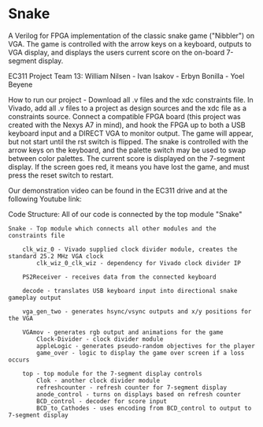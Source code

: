 # Snake
A Verilog for FPGA implementation of the classic snake game ("Nibbler") on VGA. The game is controlled with the arrow keys on a keyboard, outputs to VGA display, and displays the users current score on the on-board 7-segment display.

EC311 Project Team 13:
William Nilsen - 
Ivan Isakov - 
Erbyn Bonilla - 
Yoel Beyene

How to run our project - Download all .v files and the xdc constraints file. In Vivado, add all .v files to a project as design sources and the xdc file as a constraints source. Connect a compatible FPGA board (this project was created with the Nexys A7 in mind), and hook the FPGA up to both a USB keyboard input and a DIRECT VGA to monitor output. The game will appear, but not start until the rst switch is flipped. The snake is controlled with the arrow keys on the keyboard, and the palette switch may be used to swap between color palettes. The current score is displayed on the 7-segment display. If the screen goes red, it means you have lost the game, and must press the reset switch to restart.

Our demonstration video can be found in the EC311 drive and at the following Youtube link: 

Code Structure:
All of our code is connected by the top module "Snake"

    Snake - Top module which connects all other modules and the constraints file
    
        clk_wiz_0 - Vivado supplied clock divider module, creates the standard 25.2 MHz VGA clock
            clk_wiz_0_clk_wiz - dependency for Vivado clock divider IP
    
        PS2Receiver - receives data from the connected keyboard
    
        decode - translates USB keyboard input into directional snake gameplay output
    
        vga_gen_two - generates hsync/vsync outputs and x/y positions for the VGA
    
        VGAmov - generates rgb output and animations for the game
            Clock-Divider - clock divider module
            appleLogic - generates pseudo-random objectives for the player
            game_over - logic to display the game over screen if a loss occurs
    
        top - top module for the 7-segment display controls
            Clok - another clock divider module
            refreshcounter - refresh counter for 7-segment display
            anode_control - turns on displays based on refresh counter
            BCD_control - decoder for score input
            BCD_to_Cathodes - uses encoding from BCD_control to output to 7-segment display
